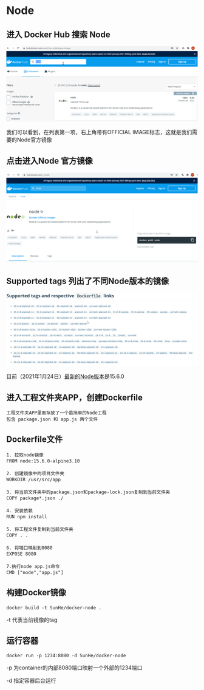 # Node 

## 进入 Docker Hub 搜索 Node

![steps-1](https://github.com/AIoT-Devops/docker/blob/main/img/01-Node/01.png)

我们可以看到，在列表第一项，右上角带有OFFICIAL IMAGE标志，这就是我们需要的Node官方镜像

## 点击进入Node 官方镜像
![steps-2](https://github.com/AIoT-Devops/docker/blob/main/img/01-Node/02.png)

## Supported tags 列出了不同Node版本的镜像
![steps-3](https://github.com/AIoT-Devops/docker/blob/main/img/01-Node/03.png)

目前（2021年1月24日）[最新的Node版本](https://nodejs.org/en/)是15.6.0 

## 进入工程文件夹APP，创建Dockerfile

```
工程文件夹APP里面存放了一个最简单的Node工程
包含 package.json 和 app.js 两个文件
```

## Dockerfile文件


```
1. 拉取node镜像
FROM node:15.6.0-alpine3.10

2. 创建镜像中的项目文件夹
WORKDIR /usr/src/app

3. 将当前文件夹中的package.json和package-lock.json复制到当前文件夹
COPY package*.json ./

4. 安装依赖
RUN npm install

5. 将工程文件复制到当前文件夹
COPY . .

6. 将端口映射到8080
EXPOSE 8080

7.执行node app.js命令
CMD ["node","app.js"]

```

## 构建Docker镜像

```
docker build -t SunHe/docker-node .
```

-t 代表当前镜像的tag

## 运行容器

```
docker run -p 1234:8080 -d SunHe/docker-node
```

-p 为container的内部8080端口映射一个外部的1234端口

-d 指定容器后台运行